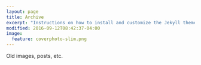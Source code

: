 ```yaml
---
layout: page
title: Archive
excerpt: "Instructions on how to install and customize the Jekyll theme So Simple."
modified: 2016-09-12T08:42:37-04:00
image:
  feature: coverphoto-slim.png
---
```


Old images, posts, etc.
